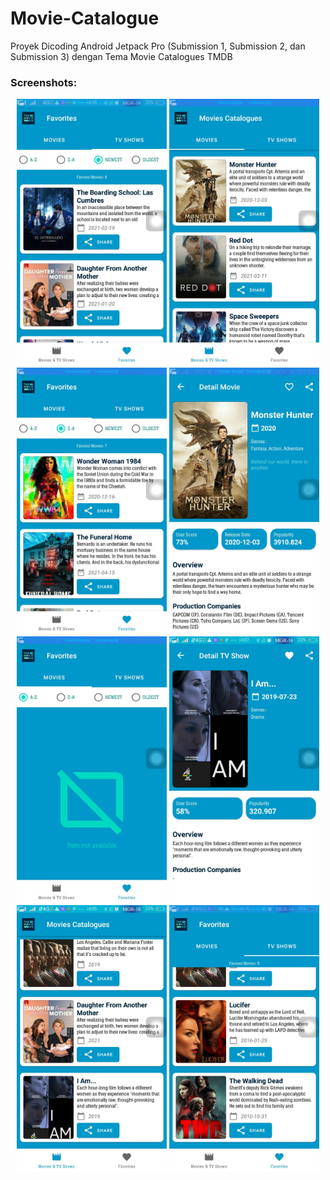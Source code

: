 # Movie-Catalogue
Proyek Dicoding Android Jetpack Pro (Submission 1, Submission 2, dan Submission 3) dengan Tema Movie Catalogues TMDB

### Screenshots:
<p align="center">
  <img src="https://github.com/Vidi005/Movie-Catalogue/blob/main/Screenshots/21177.jpg" width="240" height="427"> 
  <img src="https://github.com/Vidi005/Movie-Catalogue/blob/main/Screenshots/21178.jpg" width="240" height="427">
  <img src="https://github.com/Vidi005/Movie-Catalogue/blob/main/Screenshots/21179.jpg" width="240" height="427">
  <img src="https://github.com/Vidi005/Movie-Catalogue/blob/main/Screenshots/21180.jpg" width="240" height="427">
  <img src="https://github.com/Vidi005/Movie-Catalogue/blob/main/Screenshots/21181.jpg" width="240" height="427">
  <img src="https://github.com/Vidi005/Movie-Catalogue/blob/main/Screenshots/21182.jpg" width="240" height="427">
  <img src="https://github.com/Vidi005/Movie-Catalogue/blob/main/Screenshots/21183.jpg" width="240" height="427">
  <img src="https://github.com/Vidi005/Movie-Catalogue/blob/main/Screenshots/21185.jpg" width="240" height="427">
</p>
